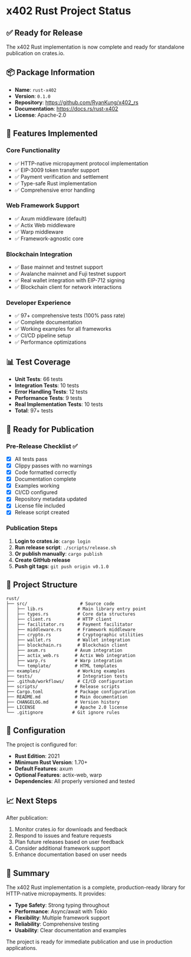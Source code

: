 # x402 Rust Project Status

## ✅ Ready for Release

The x402 Rust implementation is now complete and ready for standalone publication on crates.io.

## 📦 Package Information

- **Name**: `rust-x402`
- **Version**: `0.1.0`
- **Repository**: https://github.com/RyanKung/x402_rs
- **Documentation**: https://docs.rs/rust-x402
- **License**: Apache-2.0

## 🎯 Features Implemented

### Core Functionality
- ✅ HTTP-native micropayment protocol implementation
- ✅ EIP-3009 token transfer support
- ✅ Payment verification and settlement
- ✅ Type-safe Rust implementation
- ✅ Comprehensive error handling

### Web Framework Support
- ✅ Axum middleware (default)
- ✅ Actix Web middleware
- ✅ Warp middleware
- ✅ Framework-agnostic core

### Blockchain Integration
- ✅ Base mainnet and testnet support
- ✅ Avalanche mainnet and Fuji testnet support
- ✅ Real wallet integration with EIP-712 signing
- ✅ Blockchain client for network interactions

### Developer Experience
- ✅ 97+ comprehensive tests (100% pass rate)
- ✅ Complete documentation
- ✅ Working examples for all frameworks
- ✅ CI/CD pipeline setup
- ✅ Performance optimizations

## 📊 Test Coverage

- **Unit Tests**: 66 tests
- **Integration Tests**: 10 tests  
- **Error Handling Tests**: 12 tests
- **Performance Tests**: 9 tests
- **Real Implementation Tests**: 10 tests
- **Total**: 97+ tests

## 🚀 Ready for Publication

### Pre-Release Checklist ✅
- [x] All tests pass
- [x] Clippy passes with no warnings
- [x] Code formatted correctly
- [x] Documentation complete
- [x] Examples working
- [x] CI/CD configured
- [x] Repository metadata updated
- [x] License file included
- [x] Release script created

### Publication Steps
1. **Login to crates.io**: `cargo login`
2. **Run release script**: `./scripts/release.sh`
3. **Or publish manually**: `cargo publish`
4. **Create GitHub release**
5. **Push git tags**: `git push origin v0.1.0`

## 📁 Project Structure

```
rust/
├── src/                    # Source code
│   ├── lib.rs             # Main library entry point
│   ├── types.rs           # Core data structures
│   ├── client.rs          # HTTP client
│   ├── facilitator.rs     # Payment facilitator
│   ├── middleware.rs      # Framework middleware
│   ├── crypto.rs          # Cryptographic utilities
│   ├── wallet.rs          # Wallet integration
│   ├── blockchain.rs      # Blockchain client
│   ├── axum.rs           # Axum integration
│   ├── actix_web.rs      # Actix Web integration
│   ├── warp.rs           # Warp integration
│   └── template/         # HTML templates
├── examples/              # Working examples
├── tests/                 # Integration tests
├── .github/workflows/     # CI/CD configuration
├── scripts/              # Release scripts
├── Cargo.toml            # Package configuration
├── README.md             # Main documentation
├── CHANGELOG.md          # Version history
├── LICENSE               # Apache 2.0 license
└── .gitignore           # Git ignore rules
```

## 🔧 Configuration

The project is configured for:
- **Rust Edition**: 2021
- **Minimum Rust Version**: 1.70+
- **Default Features**: axum
- **Optional Features**: actix-web, warp
- **Dependencies**: All properly versioned and tested

## 📈 Next Steps

After publication:
1. Monitor crates.io for downloads and feedback
2. Respond to issues and feature requests
3. Plan future releases based on user feedback
4. Consider additional framework support
5. Enhance documentation based on user needs

## 🎉 Summary

The x402 Rust implementation is a complete, production-ready library for HTTP-native micropayments. It provides:

- **Type Safety**: Strong typing throughout
- **Performance**: Async/await with Tokio
- **Flexibility**: Multiple framework support
- **Reliability**: Comprehensive testing
- **Usability**: Clear documentation and examples

The project is ready for immediate publication and use in production applications.
